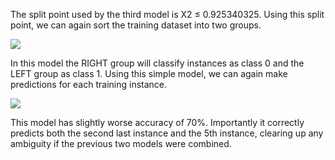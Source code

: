 The split point used by the third model is X2 ≤ 0.925340325. Using this split point, we can
again sort the training dataset into two groups.

![](https://github.com/fenago/katacoda-scenarios/raw/master/master-machine-learning-algorithms/master-machine-learning-algorithms-15/steps/11/1.JPG)

In this model the RIGHT group will classify instances as class 0 and the LEFT group as
class 1. Using this simple model, we can again make predictions for each training instance.

![](https://github.com/fenago/katacoda-scenarios/raw/master/master-machine-learning-algorithms/master-machine-learning-algorithms-15/steps/11/2.JPG)

This model has slightly worse accuracy of 70%. Importantly it correctly predicts both the
second last instance and the 5th instance, clearing up any ambiguity if the previous two models
were combined.